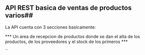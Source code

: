 ## API REST basica de ventas de productos varios##

La API cuenta con 3 secciones basicamente:

*** Un area de recepcion de productos donde se dan el alta de los productos, de los proveedores y el stock de los primeros ***




 `` 